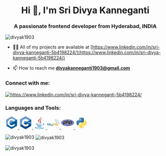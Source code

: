 <h1 align="center">Hi 👋, I'm Sri Divya Kanneganti</h1>
<h3 align="center">A passionate frontend developer from Hyderabad, INDIA</h3>

<p align="left"> <img src="https://komarev.com/ghpvc/?username=divyak1903&label=Profile%20views&color=0e75b6&style=flat" alt="divyak1903" /> </p>

- 👨‍💻 All of my projects are available at [https://www.linkedin.com/in/sri-divya-kanneganti-5b4198224/](https://www.linkedin.com/in/sri-divya-kanneganti-5b4198224/)

- 📫 How to reach me **divyakanneganti1903@gmail.com**

<h3 align="left">Connect with me:</h3>
<p align="left">
<a href="https://linkedin.com/in/https://www.linkedin.com/in/sri-divya-kanneganti-5b4198224/" target="blank"><img align="center" src="https://raw.githubusercontent.com/rahuldkjain/github-profile-readme-generator/master/src/images/icons/Social/linked-in-alt.svg" alt="https://www.linkedin.com/in/sri-divya-kanneganti-5b4198224/" height="30" width="40" /></a>
</p>

<h3 align="left">Languages and Tools:</h3>
<p align="left"> <a href="https://www.cprogramming.com/" target="_blank" rel="noreferrer"> <img src="https://raw.githubusercontent.com/devicons/devicon/master/icons/c/c-original.svg" alt="c" width="40" height="40"/> </a> <a href="https://www.w3schools.com/cpp/" target="_blank" rel="noreferrer"> <img src="https://raw.githubusercontent.com/devicons/devicon/master/icons/cplusplus/cplusplus-original.svg" alt="cplusplus" width="40" height="40"/> </a> <a href="https://www.java.com" target="_blank" rel="noreferrer"> <img src="https://raw.githubusercontent.com/devicons/devicon/master/icons/java/java-original.svg" alt="java" width="40" height="40"/> </a> <a href="https://www.mysql.com/" target="_blank" rel="noreferrer"> <img src="https://raw.githubusercontent.com/devicons/devicon/master/icons/mysql/mysql-original-wordmark.svg" alt="mysql" width="40" height="40"/> </a> <a href="https://www.php.net" target="_blank" rel="noreferrer"> <img src="https://raw.githubusercontent.com/devicons/devicon/master/icons/php/php-original.svg" alt="php" width="40" height="40"/> </a> <a href="https://www.python.org" target="_blank" rel="noreferrer"> <img src="https://raw.githubusercontent.com/devicons/devicon/master/icons/python/python-original.svg" alt="python" width="40" height="40"/> </a> </p>

<p><img align="left" src="https://github-readme-stats.vercel.app/api/top-langs?username=divyak1903&show_icons=true&locale=en&layout=compact" alt="divyak1903" /></p>

<p>&nbsp;<img align="center" src="https://github-readme-stats.vercel.app/api?username=divyak1903&show_icons=true&locale=en" alt="divyak1903" /></p>

<p><img align="center" src="https://github-readme-streak-stats.herokuapp.com/?user=divyak1903&" alt="divyak1903" /></p>

